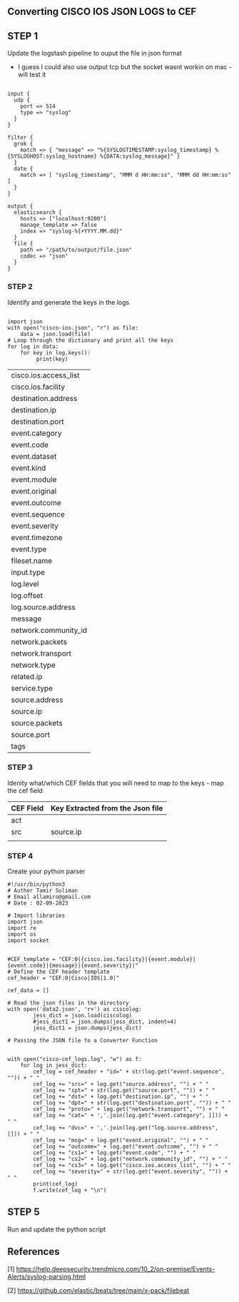 
## Converting CISCO IOS JSON LOGS to CEF
## STEP 1
Update the logstash pipeline to ouput the file in json format 
* I guess I could also use output tcp but the socket wasnt workin on mac - will test it 


```

input {
  udp {
    port => 514
    type => "syslog"
  }
}

filter {
  grok {
    match => { "message" => "%{SYSLOGTIMESTAMP:syslog_timestamp} %{SYSLOGHOST:syslog_hostname} %{DATA:syslog_message}" }
  }
  date {
    match => [ "syslog_timestamp", "MMM d HH:mm:ss", "MMM dd HH:mm:ss" ]
  }
}

output {
  elasticsearch {
    hosts => ["localhost:9200"]
    manage_template => false
    index => "syslog-%{+YYYY.MM.dd}"
  }
  file {
    path => "/path/to/output/file.json"
    codec => "json"
  }
}

```
### STEP 2
Identify and generate the keys in the logs 


```

import json
with open("cisco-ios.json", "r") as file:
    data = json.load(file)
# Loop through the dictionary and print all the keys
for log in data:
    for key in log.keys():
         print(key) 

```


|     |
|----|
|cisco.ios.access_list|
|cisco.ios.facility|
|destination.address|
|destination.ip|
|destination.port|
|event.category|
|event.code|
|event.dataset|
|event.kind|
|event.module|
|event.original|
|event.outcome|
|event.sequence|
|event.severity|
|event.timezone|
|event.type|
|fileset.name|
|input.type|
|log.level|
|log.offset|
|log.source.address|
|message|
|network.community_id|
|network.packets|
|network.transport|
|network.type|
|related.ip|
|service.type|
|source.address|
|source.ip|
|source.packets|
|source.port|
|tags|


### STEP 3

Idenity what/which CEF fields that you will need to map  to the keys - map the cef field

| CEF Field| Key Extracted from the Json file   |
|----------|------------------------------------|
| act      |                                    |
| src      |  source.ip                         |
|          |                                    |





### STEP 4

Create your python parser 


```
#!/usr/bin/python3
# Author Tamir Suliman
# Email allamiro@gmail.com
# Date : 02-09-2023

# Import libraries 
import json
import re 
import os 
import socket 


#CEF_template = "CEF:0|{cisco.ios.facility}|{event.module}|{event.code}|{message}|{event.severity}|"
# Define the CEF header template
cef_header = "CEF:0|Cisco|IOS|1.0|"

cef_data = []

# Read the json files in the directory 
with open('data2.json', 'r+') as ciscolog:
        jess_dict = json.load(ciscolog)
        #jess_dict1 = json.dumps(jess_dict, indent=4)
        jess_dict1 = json.dumps(jess_dict)

# Passing the JSON file to a Converter Function


with open("cisco-cef_logs.log", "w") as f:
    for log in jess_dict:
        cef_log = cef_header + "id=" + str(log.get("event.sequence", "")) + " "
        cef_log += "src=" + log.get("source.address", "") + " "
        cef_log += "spt=" + str(log.get("source.port", "")) + " "
        cef_log += "dst=" + log.get("destination.ip", "") + " "
        cef_log += "dpt=" + str(log.get("destination.port", "")) + " "
        cef_log += "proto=" + log.get("network.transport", "") + " "
        cef_log += "cat=" + ','.join(log.get("event.category", [])) + " "
        cef_log += "dvc=" + ','.join(log.get("log.source.address", [])) + " "
        cef_log += "msg=" + log.get("event.original", "") + " "
        cef_log += "outcome=" + log.get("event.outcome", "") + " "
        cef_log += "cs1=" + log.get("event.code", "") + " "
        cef_log += "cs2=" + log.get("network.community_id", "") + " "
        cef_log += "cs3=" + log.get("cisco.ios.access_list", "") + " "
        cef_log += "severity=" + str(log.get("event.severity", "")) + " "
        print(cef_log)
        f.write(cef_log + "\n")

```












## STEP 5 

Run and update the python script 





## References
[1] https://help.deepsecurity.trendmicro.com/10_2/on-premise/Events-Alerts/syslog-parsing.html

[2] https://github.com/elastic/beats/tree/main/x-pack/filebeat

